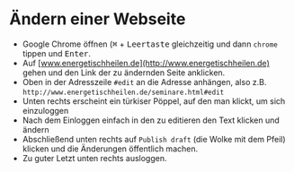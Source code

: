 # Ändern einer Webseite

* Google Chrome öffnen (<kbd>⌘</kbd> + <kbd>Leertaste</kbd> gleichzeitig und dann `chrome` tippen und <kbd>Enter</kbd>.
* Auf [www.energetischheilen.de](http://www.energetischheilen.de) gehen und den Link der zu ändernden Seite anklicken.
* Oben in der Adresszeile `#edit` an die Adresse anhängen, also z.B. `http://www.energetischheilen.de/seminare.html#edit`
* Unten rechts erscheint ein türkiser Pöppel, auf den man klickt, um sich einzuloggen
* Nach dem Einloggen einfach in den zu editieren den Text klicken und ändern
* Abschließend unten rechts auf `Publish draft` (die Wolke mit dem Pfeil) klicken und die Änderungen öffentlich machen.
* Zu guter Letzt unten rechts ausloggen.

